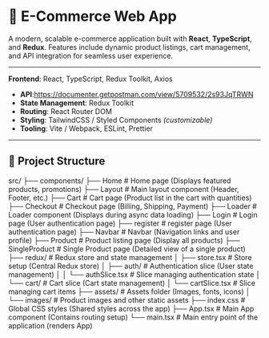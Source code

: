 # 🛒 E-Commerce Web App

A modern, scalable e-commerce application built with **React**, **TypeScript**, and **Redux**. Features include dynamic product listings, cart management, and API integration for seamless user experience.

---

**Frontend**: React, TypeScript, Redux Toolkit, Axios  
- **API**:https://documenter.getpostman.com/view/5709532/2s93JqTRWN
- **State Management**: Redux Toolkit  
- **Routing**: React Router DOM  
- **Styling**: TailwindCSS / Styled Components *(customizable)*  
- **Tooling**: Vite / Webpack, ESLint, Prettier  

---

## 📁 Project Structure
src/ 
  ├── components/
      ├── Home              # Home page (Displays featured products, promotions)
      ├── Layout           # Main layout component (Header, Footer, etc.)
      ├── Cart             # Cart page (Product list in the cart with quantities)
      ├── Checkout           # Checkout page (Billing, Shipping, Payment)
      ├── Loader            # Loader component (Displays during async data loading)
      ├── Login             # Login page (User authentication page)
      ├── register             # register page (User authentication page)
      ├── Navbar            # Navbar (Navigation links and user profile)
      ├── Product          # Product listing page (Display all products)
      ├── SingleProduct      # Single Product page (Detailed view of a single product)
  ├── redux/                 # Redux store and state management
  │   ├── store.tsx          # Store setup (Central Redux store)
  │   ├── auth/              # Authentication slice (User state management)
  │   │   └── authSlice.tsx  # Slice managing authentication state
  │   └── cart/              # Cart slice (Cart state management)
  │       └── cartSlice.tsx  # Slice managing cart items
  ├── assets/                # Assets folder (Images, fonts, icons)
  │   └── images/            # Product images and other static assets
  ├── index.css              # Global CSS styles (Shared styles across the app)
  ├── App.tsx                # Main App component (Contains routing setup)
  └── main.tsx               # Main entry point of the application (renders App)


